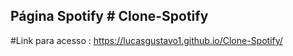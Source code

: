 ## Página Spotify #   C l o n e - S p o t i f y 
 
#Link para acesso : https://lucasgustavo1.github.io/Clone-Spotify/
